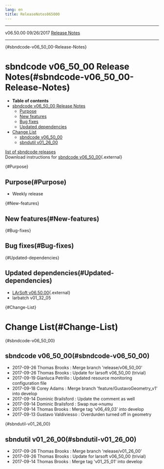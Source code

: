 ```yaml
---
lang: en
title: ReleaseNotes065000
---
```


  ----------- ------------ -- -- ------------------------------------------------------
  v06.50.00   09/26/2017         [Release Notes](ReleaseNotes065000.html)
  ----------- ------------ -- -- ------------------------------------------------------

{#sbndcode-v06_50_00-Release-Notes}

sbndcode v06\_50\_00 Release Notes(#sbndcode-v06_50_00-Release-Notes)
======================================================================================

-   **Table of contents**
-   [sbndcode v06\_50\_00 Release
    Notes](#sbndcode-v06_50_00-Release-Notes)
    -   [Purpose](#Purpose)
    -   [New features](#New-features)
    -   [Bug fixes](#Bug-fixes)
    -   [Updated dependencies](#Updated-dependencies)
-   [Change List](#Change-List)
    -   [sbndcode v06\_50\_00](#sbndcode-v06_50_00)
    -   [sbndutil v01\_26\_00](#sbndutil-v01_26_00)

[list of sbndcode
releases](List_of_SBND_code_releases.html)\
Download instructions for [sbndcode
v06\_50\_00](http://scisoft.fnal.gov/scisoft/bundles/sbnd/v06_50_00/sbndcode-v06_50_00.html){.external}

{#Purpose}

Purpose(#Purpose)
----------------------------------

-   Weekly release

{#New-features}

New features(#New-features)
--------------------------------------------

{#Bug-fixes}

Bug fixes(#Bug-fixes)
--------------------------------------

{#Updated-dependencies}

Updated dependencies(#Updated-dependencies)
------------------------------------------------------------

-   [LArSoft
    v06.50.00](https://cdcvs.fnal.gov/redmine/projects/larsoft/wiki/ReleaseNotes065000){.external}
-   larbatch v01\_32\_05

{#Change-List}

Change List(#Change-List)
==========================================

{#sbndcode-v06_50_00}

sbndcode v06\_50\_00(#sbndcode-v06_50_00)
----------------------------------------------------------

-   2017-09-26 Thomas Brooks : Merge branch \'release/v06\_50\_00\'
-   2017-09-26 Thomas Brooks : Update for larsoft v06\_50\_00 (trivial)
-   2017-09-19 Gianluca Petrillo : Updated resource monitoring
    configuration file
-   2017-09-18 Corey Adams : Merge branch
    \'feature/GustavoGeometry\_v1\' into develop
-   2017-09-14 Dominic Brailsford : Update the comment as well
-   2017-09-14 Dominic Brailsford : Swap nue-\>numu
-   2017-09-14 Thomas Brooks : Merge tag \'v06\_49\_03\' into develop
-   2017-09-13 Gustavo Valdiviesso : Overdurden turned off in geometry

{#sbndutil-v01_26_00}

sbndutil v01\_26\_00(#sbndutil-v01_26_00)
----------------------------------------------------------

-   2017-09-26 Thomas Brooks : Merge branch \'release/v01\_26\_00\'
-   2017-09-26 Thomas Brooks : Update for larsoft v06\_50\_00 (trivial)
-   2017-09-14 Thomas Brooks : Merge tag \'v01\_25\_01\' into develop
